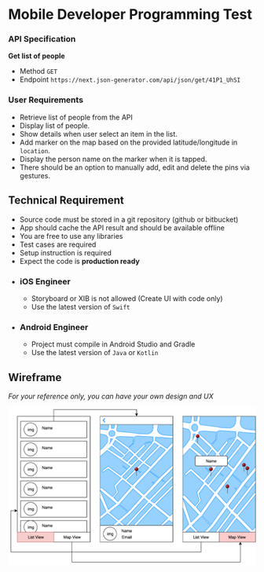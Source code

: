 # Mobile Developer Programming Test


### API Specification

**Get list of people**
  * Method
    `GET`
  * Endpoint
    `https://next.json-generator.com/api/json/get/41P1_UhSI`

### User Requirements
- Retrieve list of people from the API
- Display list of people.
- Show details when user select an item in the list.
- Add marker on the map based on the provided latitude/longitude in `location`. 
- Display the person name on the marker when it is tapped.
- There should be an option to manually add, edit and delete the pins via gestures.


## Technical Requirement
- Source code must be stored in a git repository (github or bitbucket)
- App should cache the API result and should be available offline
- You are free to use any libraries
- Test cases are required
- Setup instruction is required
- Expect the code is **production ready**

* ### iOS Engineer
	- Storyboard or XIB is not allowed (Create UI with code only)
	- Use the latest version of `Swift`

* ### Android Engineer
	- Project must compile in Android Studio and Gradle
	- Use the latest version of `Java` or `Kotlin`


## Wireframe
*For your reference only, you can have your own design and UX*

![wireframe](assets/mobile/wireframe.png)
